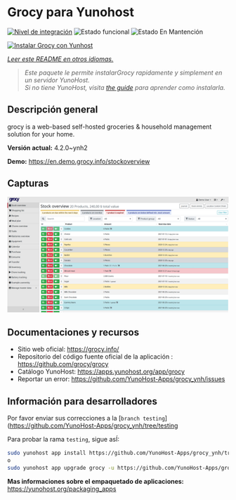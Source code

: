 <!--
Este archivo README esta generado automaticamente<https://github.com/YunoHost/apps/tree/master/tools/readme_generator>
No se debe editar a mano.
-->

# Grocy para Yunohost

[![Nivel de integración](https://dash.yunohost.org/integration/grocy.svg)](https://ci-apps.yunohost.org/ci/apps/grocy/) ![Estado funcional](https://ci-apps.yunohost.org/ci/badges/grocy.status.svg) ![Estado En Mantención](https://ci-apps.yunohost.org/ci/badges/grocy.maintain.svg)

[![Instalar Grocy con Yunhost](https://install-app.yunohost.org/install-with-yunohost.svg)](https://install-app.yunohost.org/?app=grocy)

*[Leer este README en otros idiomas.](./ALL_README.md)*

> *Este paquete le permite instalarGrocy rapidamente y simplement en un servidor YunoHost.*  
> *Si no tiene YunoHost, visita [the guide](https://yunohost.org/install) para aprender como instalarla.*

## Descripción general

grocy is a web-based self-hosted groceries & household management solution for your home.

**Versión actual:** 4.2.0~ynh2

**Demo:** <https://en.demo.grocy.info/stockoverview>

## Capturas

![Captura de Grocy](./doc/screenshots/stock-en.png)

## Documentaciones y recursos

- Sitio web oficial: <https://grocy.info/>
- Repositorio del código fuente oficial de la aplicación : <https://github.com/grocy/grocy>
- Catálogo YunoHost: <https://apps.yunohost.org/app/grocy>
- Reportar un error: <https://github.com/YunoHost-Apps/grocy_ynh/issues>

## Información para desarrolladores

Por favor enviar sus correcciones a la [`branch testing`](https://github.com/YunoHost-Apps/grocy_ynh/tree/testing

Para probar la rama `testing`, sigue asÍ:

```bash
sudo yunohost app install https://github.com/YunoHost-Apps/grocy_ynh/tree/testing --debug
o
sudo yunohost app upgrade grocy -u https://github.com/YunoHost-Apps/grocy_ynh/tree/testing --debug
```

**Mas informaciones sobre el empaquetado de aplicaciones:** <https://yunohost.org/packaging_apps>

